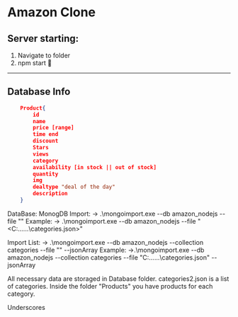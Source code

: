 # Amazon Clone

## Server starting:
1. Navigate to folder
2. npm start :rocket: 

__________________________________________________________


## Database Info

```JSON
    Product{
        id
        name
        price [range]
        time end
        discount
        Stars
        views
        category
        availability [in stock || out of stock]
        quantity
        img
        dealtype "deal of the day"
        description
    }
```

DataBase: MonogDB
Import:
-> .\mongoimport.exe --db amazon_nodejs --file "<PATH TO JSON FOLDER>"
Example:
-> .\mongoimport.exe --db amazon_nodejs --file "<C:\......\categories.json>"

Import List:
-> .\mongoimport.exe --db amazon_nodejs --collection categories --file "<PATH TO JSON LIST>" --jsonArray
Example:
->.\mongoimport.exe --db amazon_nodejs --collection categories --file "C:\......\categories.json" --jsonArray

All necessary data are storaged in Database folder.
categories2.json is a list of categories.
Inside the folder "Products" you have products for each category.

Underscores